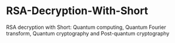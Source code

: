 # RSA-Decryption-With-Short
RSA decryption with Short: Quantum computing, Quantum Fourier transform, Quantum cryptography and Post-quantum cryptography
